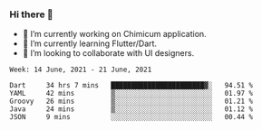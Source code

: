 ### Hi there 👋

<!--
**devcat37/devcat37** is a ✨ _special_ ✨ repository because its `README.md` (this file) appears on your GitHub profile.-->


- 🔭 I’m currently working on Chimicum application.
- 🌱 I’m currently learning Flutter/Dart.
- 👯 I’m looking to collaborate with UI designers.
<!-- - 🤔 I’m looking for help with ... -->

<!--START_SECTION:waka-->
```text
Week: 14 June, 2021 - 21 June, 2021

Dart     34 hrs 7 mins   ███████████████████████▓░   94.51 % 
YAML     42 mins         ▒░░░░░░░░░░░░░░░░░░░░░░░░   01.97 % 
Groovy   26 mins         ▒░░░░░░░░░░░░░░░░░░░░░░░░   01.21 % 
Java     24 mins         ▒░░░░░░░░░░░░░░░░░░░░░░░░   01.12 % 
JSON     9 mins          ░░░░░░░░░░░░░░░░░░░░░░░░░   00.44 % 
```
<!--END_SECTION:waka-->
